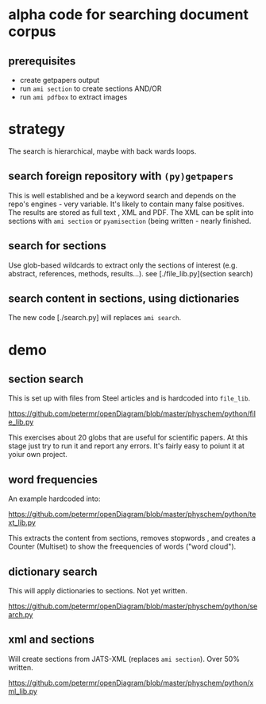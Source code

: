 
# alpha code for searching document corpus

## prerequisites

* create getpapers output
* run `ami section` to create sections AND/OR
* run `ami pdfbox` to extract images

# strategy
The search is hierarchical, maybe with back wards loops.

## search foreign repository with `(py)getpapers`
This is well established and be a keyword search and depends on the repo's engines - very variable. It's likely to contain many false positives. The results are stored as full text , XML and PDF. The XML can be split into sections with `ami section` or `pyamisection` (being written - nearly finished.

## search for sections
Use glob-based wildcards to extract only the sections of interest (e.g. abstract, references, methods, results...). see [./file_lib.py](section search)

## search content in sections, using dictionaries
The new code [./search.py] will replaces `ami search`.



# demo
## section search
This is set up with files from Steel articles and is hardcoded into `file_lib`. 

https://github.com/petermr/openDiagram/blob/master/physchem/python/file_lib.py

This exercises about 20 globs that are useful for scientific papers.
At this stage just try to run it and report any errors. It's fairly easy to poiunt it at yoiur own project.

## word frequencies
An example hardcoded into:

https://github.com/petermr/openDiagram/blob/master/physchem/python/text_lib.py

This extracts the content from sections, removes stopwords , and creates a Counter (Multiset) to show the freequencies of words ("word cloud").

## dictionary search

This will apply dictionaries to sections. Not yet written.

https://github.com/petermr/openDiagram/blob/master/physchem/python/search.py

## xml and sections

Will create sections from JATS-XML (replaces `ami section`). Over 50% written.

https://github.com/petermr/openDiagram/blob/master/physchem/python/xml_lib.py

